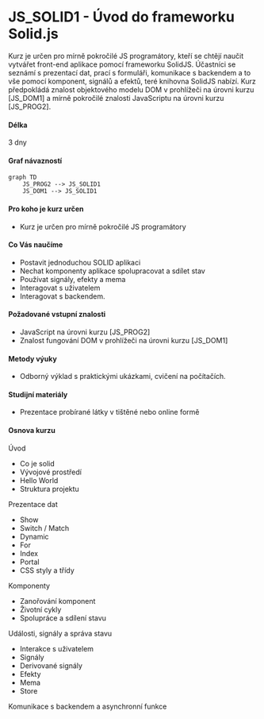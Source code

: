 # JS_SOLID1 - Úvod do frameworku Solid.js

Kurz je určen pro mírně pokročilé JS programátory, kteří se chtějí naučit vytvářet front-end aplikace pomocí frameworku SolidJS. Účastníci se seznámí s prezentací dat, prací s formuláři, komunikace s backendem a to vše pomocí komponent, signálů a efektů, teré knihovna SolidJS nabízí. Kurz předpokládá znalost objektového modelu DOM v prohlížeči na úrovni kurzu [JS_DOM1] a mírně pokročilé znalosti JavaScriptu na úrovni kurzu [JS_PROG2].

#### Délka

3 dny

#### Graf návazností

```mermaid
graph TD
    JS_PROG2 --> JS_SOLID1
    JS_DOM1 --> JS_SOLID1
```

#### Pro koho je kurz určen

- Kurz je určen pro mírně pokročilé JS programátory

#### Co Vás naučíme

- Postavit jednoduchou SOLID aplikaci
- Nechat komponenty aplikace spolupracovat a sdílet stav
- Používat signály, efekty a mema
- Interagovat s uživatelem
- Interagovat s backendem.

#### Požadované vstupní znalosti

- JavaScript na úrovni kurzu [JS_PROG2]
- Znalost fungování DOM v prohlížeči na úrovni kurzu [JS_DOM1]

#### Metody výuky

- Odborný výklad s praktickými ukázkami, cvičení na počítačích.

#### Studijní materiály

- Prezentace probírané látky v tištěné nebo online formě

#### Osnova kurzu

Úvod

- Co je solid
- Vývojové prostředí
- Hello World
- Struktura projektu

Prezentace dat

- Show
- Switch / Match
- Dynamic
- For
- Index
- Portal
- CSS styly a třídy

Komponenty

- Zanořování komponent
- Životní cykly
- Spolupráce a sdílení stavu

Události, signály a správa stavu

- Interakce s uživatelem
- Signály
- Derivované signály
- Efekty
- Mema
- Store

Komunikace s backendem a asynchronní funkce